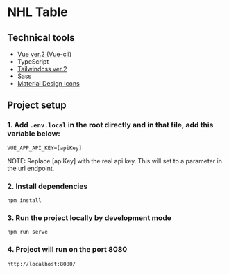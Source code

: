 # NHL Table

## Technical tools

- [Vue ver.2 (Vue-cli)](https://cli.vuejs.org/)
- TypeScript
- [Tailwindcss ver.2](https://v2.tailwindcss.com/)
- Sass
- [Material Design Icons](https://materialdesignicons.com/)

## Project setup

### 1. Add `.env.local` in the root directly and in that file, add this variable below:

```
VUE_APP_API_KEY=[apiKey]
```

NOTE: Replace [apiKey] with the real api key. This will set to a parameter in the url endpoint.

### 2. Install dependencies

```
npm install
```

### 3. Run the project locally by development mode

```
npm run serve
```

### 4. Project will run on the port 8080

```
http://localhost:8080/
```
